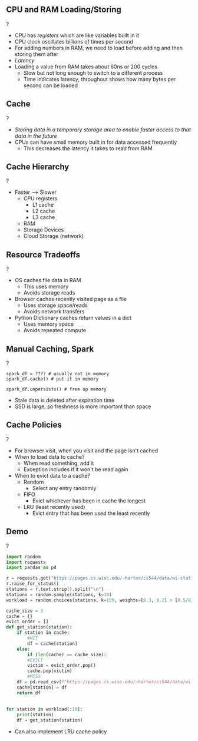 ## CPU and RAM Loading/Storing
?
- CPU has *registers* which are like variables built in it
- CPU clock oscillates billions of times per second
- For adding numbers in RAM, we need to load before adding and then storing them after
- *Latency*
- Loading a value from RAM takes about 60ns or 200 cycles
	- Slow but not long enough to switch to a different process
	- Time indicates latency, throughout shows how many bytes per second can be loaded
<!--SR:!2025-09-30,4,270-->

## Cache
?
- *Storing data in a temporary storage area to enable faster access to that data in the future*
- CPUs can have small memory built in for data accessed frequently
	- This decreases the latency it takes to read from RAM
<!--SR:!2025-09-30,4,270-->

## Cache Hierarchy
?
- Faster --> Slower
	- CPU registers
		- L1 cache
		- L2 cache
		- L3 cache
	- RAM
	- Storage Devices
	- Cloud Storage (network)
<!--SR:!2025-09-30,4,270-->

## Resource Tradeoffs
?
- OS caches file data in RAM
	- This uses memory
	- Avoids storage reads
- Browser caches recently visited page as a file
	- Uses storage space/reads
	- Avoids network transfers
- Python Dictionary caches return values in a dict
	- Uses memory space
	- Avoids repeated compute
<!--SR:!2025-09-30,4,270-->

## Manual Caching, Spark
?
```Spark
spark_df = ???? # usually not in memory
spark_df.cache() # put it in memory

spark_df.unpersists() # free up memory
```
- Stale data is deleted after expiration time
- SSD is large, so freshness is more important than space
<!--SR:!2025-09-30,4,270-->

## Cache Policies
?
- For browser visit, when you visit and the page isn't cached
- When to load data to cache?
	- When read something, add it
	- Exception includes if it won't be read again
- When to evict data to a cache?
	- Random
		- Select any entry randomly
	- FIFO
		- Evict whichever has been in cache the longest
	- LRU (least recently used)
		- Evict entry that has been used the least recently
<!--SR:!2025-09-30,4,270-->

## Demo
?
```py
import random
import requests
import pandas as pd

r = requests.get("https://pages.cs.wisc.edu/~harter/cs544/data/wi-stations/stations.txt")
r.raise_for_status()
stations = r.text.strip().split("\n")
stations = random.sample(stations, k=10)
workload = random.choices(stations, k=100, weights=[0.3, 0.2] + [0.5/8]*8)

cache_size = 3
cache = {}
evict_order = []
def get_station(station):
	if station in cache:
		#HIT
		df = cache[station]
	else:
		if (len(cache) == cache_size):
		#EVICT
		victim = evict_order.pop()
		cache.pop(victim)
		#MISS
	df = pd.read_csv(f"https://pages.cs.wisc.edu/~harter/cs544/data/wi-stations/{station}.csv.gz", names=["station", "date", "element", "value", "m", "q", "s", "obs"], low_memory=False)
	cache[station] = df
	return df
	
	
for station in workload[:10]:
	print(station)
	df = get_station(station)
```
- Can also implement LRU cache policy
<!--SR:!2025-09-30,4,270-->